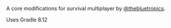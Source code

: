 A core modifications for survival multiplayer by [@thebluetropics](https://github.com/thebluetropics).

Uses Gradle 8.12
